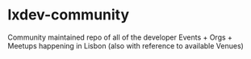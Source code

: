 # lxdev-community
Community maintained repo of all of the developer Events + Orgs + Meetups happening in Lisbon (also with reference to available Venues)

